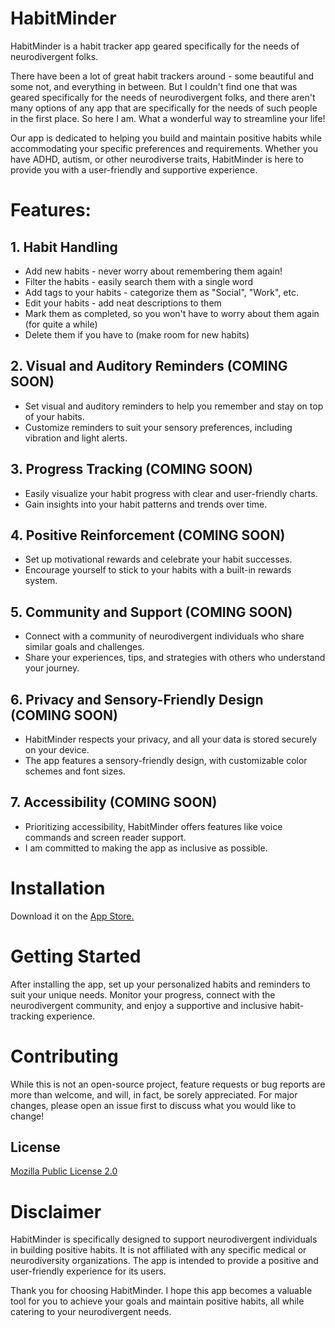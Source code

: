 # HabitMinder

HabitMinder is a habit tracker app geared specifically for the needs of neurodivergent folks.

There have been a lot of great habit trackers around - some beautiful and some not, and everything in between. But I couldn't find one that was geared specifically for the needs of neurodivergent folks, and there aren't many options of any app that are specifically for the needs of such people in the first place. So here I am. What a wonderful way to streamline your life!

Our app is dedicated to helping you build and maintain positive habits while accommodating your specific preferences and requirements. Whether you have ADHD, autism, or other neurodiverse traits, HabitMinder is here to provide you with a user-friendly and supportive experience.

# Features:
## 1. Habit Handling
- Add new habits - never worry about remembering them again!
- Filter the habits - easily search them with a single word
- Add tags to your habits - categorize them as "Social", "Work", etc.
- Edit your habits - add neat descriptions to them 
- Mark them as completed, so you won't have to worry about them again (for quite a while)
- Delete them if you have to (make room for new habits)

## 2. Visual and Auditory Reminders (COMING SOON)
- Set visual and auditory reminders to help you remember and stay on top of your habits.
- Customize reminders to suit your sensory preferences, including vibration and light alerts.

## 3. Progress Tracking (COMING SOON)
- Easily visualize your habit progress with clear and user-friendly charts.
- Gain insights into your habit patterns and trends over time.

## 4. Positive Reinforcement (COMING SOON)
- Set up motivational rewards and celebrate your habit successes.
- Encourage yourself to stick to your habits with a built-in rewards system.

## 5. Community and Support (COMING SOON)
- Connect with a community of neurodivergent individuals who share similar goals and challenges.
- Share your experiences, tips, and strategies with others who understand your journey.

## 6. Privacy and Sensory-Friendly Design (COMING SOON)
- HabitMinder respects your privacy, and all your data is stored securely on your device.
- The app features a sensory-friendly design, with customizable color schemes and font sizes.

## 7. Accessibility (COMING SOON)
- Prioritizing accessibility, HabitMinder offers features like voice commands and screen reader support.
- I am committed to making the app as inclusive as possible.

# Installation
Download it on the [App Store.](https://apps.apple.com/us/app/habitminder/id6451428498)

# Getting Started
After installing the app, set up your personalized habits and reminders to suit your unique needs. Monitor your progress, connect with the neurodivergent community, and enjoy a supportive and inclusive habit-tracking experience.

# Contributing

While this is not an open-source project, feature requests or bug reports are more than welcome, and will, in fact, be sorely appreciated. For major changes, please open an issue first to discuss what you would like to change!

## License

[Mozilla Public License 2.0](https://www.mozilla.org/en-US/MPL/2.0/)

# Disclaimer
HabitMinder is specifically designed to support neurodivergent individuals in building positive habits. It is not affiliated with any specific medical or neurodiversity organizations. The app is intended to provide a positive and user-friendly experience for its users.

Thank you for choosing HabitMinder. I hope this app becomes a valuable tool for you to achieve your goals and maintain positive habits, all while catering to your neurodivergent needs.

